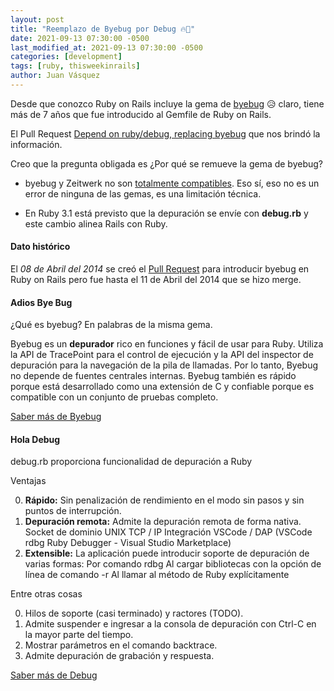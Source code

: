 ```yaml
---
layout: post
title: "Reemplazo de Byebug por Debug 🔥🐛"
date: 2021-09-13 07:30:00 -0500
last_modified_at: 2021-09-13 07:30:00 -0500
categories: [development]
tags: [ruby, thisweekinrails]
author: Juan Vásquez
---
```


Desde que conozco Ruby on Rails incluye la gema de [byebug](https://github.com/deivid-rodriguez/byebug) 😥 claro, tiene más de 7 años que fue introducido al Gemfile de Ruby on Rails.

El Pull Request [Depend on ruby/debug, replacing byebug](https://github.com/rails/rails/pull/43187) que nos brindó la información.

Creo que la pregunta obligada es ¿Por qué se remueve la gema de byebug?

- byebug y Zeitwerk no son [totalmente compatibles](https://github.com/deivid-rodriguez/byebug/issues/564). Eso sí, eso no es un error de ninguna de las gemas, es una limitación técnica.

- En Ruby 3.1 está previsto que la depuración se envíe con **debug.rb** y este cambio alinea Rails con Ruby.

#### Dato histórico

El _08 de Abril del 2014_ se creó el [Pull Request](https://github.com/rails/rails/pull/14646) para introducir byebug en Ruby on Rails pero fue hasta el 11 de Abril del 2014 que se hizo merge.

#### Adios Bye Bug

¿Qué es byebug? En palabras de la misma gema.

Byebug es un **depurador** rico en funciones y fácil de usar para Ruby. Utiliza la API de TracePoint para el control de ejecución y la API del inspector de depuración para la navegación de la pila de llamadas. Por lo tanto, Byebug no depende de fuentes centrales internas. Byebug también es rápido porque está desarrollado como una extensión de C y confiable porque es compatible con un conjunto de pruebas completo.

[Saber más de Byebug](https://github.com/deivid-rodriguez/byebug)

#### Hola Debug

debug.rb proporciona funcionalidad de depuración a Ruby

Ventajas

0. **Rápido:** Sin penalización de rendimiento en el modo sin pasos y sin puntos de interrupción.
1. **Depuración remota:** Admite la depuración remota de forma nativa.
   Socket de dominio UNIX
   TCP / IP
   Integración VSCode / DAP (VSCode rdbg Ruby Debugger - Visual Studio Marketplace)
2. **Extensible:** La aplicación puede introducir soporte de depuración de varias formas:
   Por comando rdbg
   Al cargar bibliotecas con la opción de línea de comando -r
   Al llamar al método de Ruby explícitamente

Entre otras cosas

0. Hilos de soporte (casi terminado) y ractores (TODO).
1. Admite suspender e ingresar a la consola de depuración con Ctrl-C en la mayor parte del tiempo.
2. Mostrar parámetros en el comando backtrace.
3. Admite depuración de grabación y respuesta.

[Saber más de Debug](https://github.com/ruby/debug)
